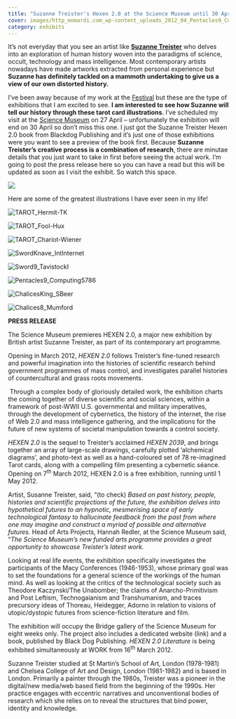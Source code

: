 ```yaml
---
title: "Suzanne Treister's Hexen 2.0 at the Science Museum until 30 April"
cover: images/http_momardi.com_wp-content_uploads_2012_04_Pentacles9_Computing5786_w4frmm.jpg
category: exhibits
---
```


It’s not everyday that you see an artist like **[Suzanne Treister](http://www.suzannetreister.net/)** who delves into an exploration of human history woven into the paradigms of science, occult, technology and mass intelligence. Most contemporary artists nowadays have made artworks extracted from personal experience but **Suzanne has definitely tackled on a mammoth undertaking to give us a view of our own distorted history.**

I’ve been away because of my work at the [Festival](http://www.london2012.com/festival) but these are the type of exhibitions that I am excited to see. **I am interested to see how Suzanne will tell our history through these tarot card illustrations**. I’ve scheduled my visit at the [Science Museum](http://www.sciencemuseum.org.uk/HEXEN2) on 27 April – unfortunately the exhibition will end on 30 April so don’t miss this one. I just got the Suzanne Treister Hexen 2.0 book from Blackdog Publishing and it’s just one of those exhibitions were you want to see a preview of the book first. Because **Suzanne Treister’s creative process is a combination of research**, there are minutae details that you just want to take in first before seeing the actual work. I’m going to post the press release here so you can have a read but this will be updated as soon as I visit the exhibit. So watch this space.

![](./images/IMG_7554_ecmf0k.jpg)

Here are some of the greatest illustrations I have ever seen in my life!

![](./images/http_momardi.com_wp-content_uploads_2012_04_TAROT_Hermit-TK_zu3x4q.jpg "TAROT_Hermit-TK")

![](./images/TAROT_Fool-Hux_fc1gne.jpg "TAROT_Fool-Hux")

![](./images/http_momardi.com_wp-content_uploads_2012_04_TAROT_Chariot-Wiener_crecys.jpg "TAROT_Chariot-Wiener")

![](./images/http_momardi.com_wp-content_uploads_2012_04_SwordKnave_IntInternet_arippc.jpg "SwordKnave_IntInternet")

![](./images/http_momardi.com_wp-content_uploads_2012_04_Sword9_TavistockI_ytl3yk.jpg "Sword9_TavistockI")

![](./images/http_momardi.com_wp-content_uploads_2012_04_Pentacles9_Computing5786_w4frmm.jpg "Pentacles9_Computing5786")

![](./images/http_momardi.com_wp-content_uploads_2012_04_ChalicesKing_SBeer_i44boh.jpg "ChalicesKing_SBeer")

![](./images/http_momardi.com_wp-content_uploads_2012_04_Chalices8_Mumford_pkkvzw.jpg "Chalices8_Mumford")

**PRESS RELEASE**

The Science Museum premieres HEXEN 2.0, a major new exhibition by British artist Suzanne Treister, as part of its contemporary art programme.  

Opening in March 2012, *HEXEN 2.0* follows Treister’s fine-tuned research and powerful imagination into the histories of scientific research behind government programmes of mass control, and investigates parallel histories of countercultural and grass roots movements.

 Through a complex body of gloriously detailed work, the exhibition charts the coming together of diverse scientific and social sciences, within a framework of post-WWII U.S. governmental and military imperatives, through the development of cybernetics, the history of the internet, the rise of Web 2.0 and mass intelligence gathering, and the implications for the future of new systems of societal manipulation towards a control society.

*HEXEN 2.0* is the sequel to Treister’s acclaimed *HEXEN 2039*, and brings together an array of large-scale drawings, carefully plotted ‘alchemical diagrams’, and photo-text as well as a hand-coloured set of 78 re-imagined Tarot cards, along with a compelling film presenting a cybernetic séance. Opening on 7<sup>th</sup> March 2012, HEXEN 2.0 is a free exhibition, running until 1 May 2012.

Artist, Susanne Treister, said, “(to check) *Based on past history, people, histories and scientific projections of the future, the exhibition delves into hypothetical futures to an hypnotic, mesmerising space of early technological fantasy to hallucinate feedback from the past from where one may imagine and construct a myriad of possible and alternative futures.* Head of Arts Projects, Hannah Redler, at the Science Museum said, “*The Science Museum’s new funded arts programme provides a great opportunity to showcase Treister’s latest work.*

Looking at real life events, the exhibition specifically investigates the participants of the Macy Conferences (1946-1953), whose primary goal was to set the foundations for a general science of the workings of the human mind. As well as looking at the critics of the technological society such as Theodore Kaczynski/The Unabomber; the claims of Anarcho-Primitivism and Post Leftism, Technogaianism and Transhumanism, and traces precursory ideas of Thoreau, Heidegger, Adorno in relation to visions of utopic/dystopic futures from science-fiction literature and film.

The exhibition will occupy the Bridge gallery of the Science Museum for eight weeks only. The project also includes a dedicated website (link) and a book, published by Black Dog Publishing. *HEXEN 2.0 Literature* is being exhibited simultaneously at WORK from 16<sup>th</sup> March 2012.

Suzanne Treister studied at St Martin’s School of Art, London (1978-1981) and Chelsea College of Art and Design, London (1981-1982) and is based in London. Primarily a painter through the 1980s, Treister was a pioneer in the digital/new media/web based field from the beginning of the 1990s. Her practice engages with eccentric narratives and unconventional bodies of research which she relies on to reveal the structures that bind power, identity and knowledge.
